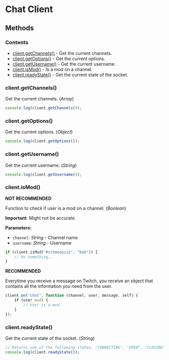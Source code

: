 # Chat Client

## Methods

### Contents

- [client.getChannels()](#clientgetchannels) - Get the current channels.
- [client.getOptions()](#clientgetoptions) - Get the current options.
- [client.getUsername()](#clientgetusername) - Get the current username.
- [client.isMod()](#clientismod) - Is a mod on a channel.
- [client.readyState()](#clientreadystate) - Get the current state of the socket.

### client.getChannels()

Get the current channels. (_Array_)

~~~ javascript
console.log(client.getChannels());
~~~

### client.getOptions()

Get the current options. (_Object_)

~~~ javascript
console.log(client.getOptions());
~~~

### client.getUsername()

Get the current username. (_String_)

~~~ javascript
console.log(client.getUsername());
~~~

### client.isMod()

**NOT RECOMMENDED**

Function to check if user is a mod on a channel. (_Boolean_)

**Important**: Might not be accurate.

**Parameters:**

- ``channel``: _String_ - Channel name
- ``username``: _String_ - Username

~~~ javascript
if (client.isMod("#schmoopiie", "bob")) {
    // Do something..
}
~~~

**RECOMMENDED**

Everytime you receive a message on Twitch, you receive an object that contains all the information you need from the user.

~~~ javascript
client.on("chat", function (channel, user, message, self) {
    if (user.mod) {
        // User is a mod.
    }
});
~~~

### client.readyState()

Get the current state of the socket. (_String_)

~~~ javascript
// Returns one of the following states: "CONNECTING", "OPEN", "CLOSING" or "CLOSED".
console.log(client.readyState());
~~~
